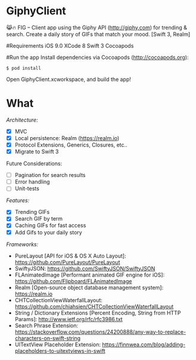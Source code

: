 # GiphyClient
 😹🔥 FIG – Client app using the Giphy API (http://giphy.com) for trending &amp; search. Create a daily story of GIFs that match your mood. [Swift 3, Realm] 

#Requirements
iOS 9.0
XCode 8
Swift 3
Cocoapods

#Run the app
Install dependencies via Cocoapods (http://cocoapods.org):

```shell
$ pod install
```

Open GiphyClient.xcworkspace, and build the app!

# What
*Architecture:*
* [x] MVC
* [x] Local persistence: Realm (https://realm.io)
* [x] Protocol Extensions, Generics, Closures, etc..
* [x] Migrate to Swift 3

Future Considerations:
* [ ] Pagination for search results
* [ ] Error handling
* [ ] Unit-tests

*Features:*
* [x] Trending GIFs
* [x] Search GIF by term
* [x] Caching GIFs for fast access
* [x] Add Gifs to your daily story

*Frameworks:*
* PureLayout [API for iOS & OS X Auto Layout]: https://github.com/PureLayout/PureLayout
* SwiftyJSON: https://github.com/SwiftyJSON/SwiftyJSON
* FLAnimatedImage [Performant animated GIF engine for iOS]: https://github.com/Flipboard/FLAnimatedImage
* Realm [Open-source object database management system]: https://realm.io
* CHTCollectionViewWaterfallLayout: https://github.com/chiahsien/CHTCollectionViewWaterfallLayout
* String / Dictionary Extensions [Percent Encoding, String from HTTP Params]: http://www.ietf.org/rfc/rfc3986.txt
* Search Phrase Extension: https://stackoverflow.com/questions/24200888/any-way-to-replace-characters-on-swift-string
* UITextView Placeholder Extension: https://finnwea.com/blog/adding-placeholders-to-uitextviews-in-swift
